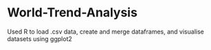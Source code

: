 # World-Trend-Analysis
Used R to load .csv data, create and merge dataframes, and visualise datasets using ggplot2
